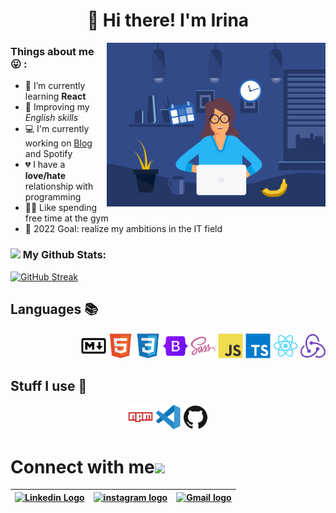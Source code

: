 <div align='center'> <h1> 👋 Hi there! I'm Irina </h1> </div>

<img src='https://github.com/idubrovskaya/idubrovskaya/blob/main/Assets/girl_developer.gif' align='right' width='350'>

### Things about me 😛 :

- 🌱 I’m currently learning **React**
- 📖 Improving my _English skills_
- 💻 I'm currently working on [Blog](https://github.com/idubrovskaya/Blog) and Spotify
- 💔 I have a **love/hate** relationship with programming
- 🏋️‍♀️ Like spending free time at the gym
- 🎯 2022 Goal: realize my ambitions in the IT field

### <img src='https://media1.giphy.com/media/du3J3cXyzhj75IOgvA/giphy.gif?cid=ecf05e47x2g034i9pzwtzzsd3xgg2w9nr94t4tflbbgo3008&rid=giphy.gif' width='5px'> My Github Stats:
[![GitHub Streak](https://github-readme-streak-stats.herokuapp.com/?user=idubrovskaya&theme=buefy)](https://git.io/streak-stats)

## Languages 📚

<p align="right">
  <img src="https://raw.githubusercontent.com/devicons/devicon/master/icons/markdown/markdown-original.svg" alt="markdown" width="40" height="40" />
  <img src="https://raw.githubusercontent.com/devicons/devicon/master/icons/html5/html5-original.svg" alt="html5" width="40" height="40"  />
  <img src="https://raw.githubusercontent.com/devicons/devicon/master/icons/css3/css3-original.svg" alt="css3" width="40" height="40"  />
  <img src="https://raw.githubusercontent.com/devicons/devicon/master/icons/bootstrap/bootstrap-original.svg" alt="bootstrap" width="40" height="40"/>
  <img src="https://raw.githubusercontent.com/devicons/devicon/master/icons/sass/sass-original.svg" alt="sass" width="40" height="40" />
  <img src="https://raw.githubusercontent.com/devicons/devicon/master/icons/javascript/javascript-original.svg" alt="javascript" width="40" height="40" />
  <img src="https://raw.githubusercontent.com/devicons/devicon/master/icons/typescript/typescript-original.svg" alt="typescript" width="40" height="40" />
  <img src="https://raw.githubusercontent.com/devicons/devicon/master/icons/react/react-original.svg" alt="react" width="40" height="40" />
  <img src="https://raw.githubusercontent.com/devicons/devicon/master/icons/redux/redux-original.svg" alt="redux" width="40" height="40" />
</p>  
  
## Stuff I use 🤟 
  
<p align="center">  
  <img src="https://raw.githubusercontent.com/devicons/devicon/master/icons/npm/npm-original-wordmark.svg" alt="npm" width="40" height="40" />
  <img src="https://raw.githubusercontent.com/devicons/devicon/master/icons/vscode/vscode-original.svg" alt="vscode" width="40" height="40" />
  <img src="https://raw.githubusercontent.com/devicons/devicon/master/icons/github/github-original.svg" alt="github" width="40" height="40" />
  
</p>

# Connect with me<img src="https://github.com/TheDudeThatCode/TheDudeThatCode/blob/master/Assets/Handshake.gif" height="32px">

| [<img src="https://github.com/TheDudeThatCode/TheDudeThatCode/blob/master/Assets/Linkedin.svg" alt="Linkedin Logo" width="40">](https://www.linkedin.com/in/idubrovskaya/) | [<img src="https://github.com/TheDudeThatCode/TheDudeThatCode/blob/master/Assets/Instagram.svg" alt="instagram logo" width="40">](https://www.instagram.com/i.dubrovskayaa/) | [<img src="https://github.com/TheDudeThatCode/TheDudeThatCode/blob/master/Assets/Gmail.svg" alt="Gmail logo" height="40">](mailto:irina.dubrovskaya95@gmail.com) |
| -------------------------------------------------------------------------------------------------------------------------------------------------------------------------- | ---------------------------------------------------------------------------------------------------------------------------------------------------------------------------- | ---------------------------------------------------------------------------------------------------------------------------------------------------------------- |
